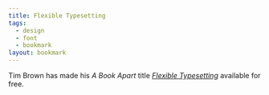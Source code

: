 ```yaml
---
title: Flexible Typesetting
tags:
  - design
  - font
  - bookmark
layout: bookmark
---
```

Tim Brown has made his *A Book Apart* title [<cite>Flexible Typesetting</cite>](https://flexibletypesetting.com) available for free.
